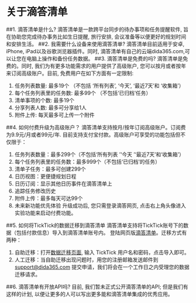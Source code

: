 # 关于滴答清单

##1.	滴答清单是什么?
滴答清单是一款跨平台同步的待办事项和任务提醒软件, 旨在协助您完成待办事务比如生日提醒, 旅行安排, 会议准备等以便更好的规划时间和安排生活。
##2.	我需要什么设备来使用滴答清单?
滴答清单目前适用于安卓, iPhone, iPad以及谷歌浏览器插件。同时, 滴答清单有自己的云端dida365.com,可以让您在电脑上操作和备份任务数据。
##3.	滴答清单是免费的吗?
滴答清单是免费的。同时, 我们为有更多功能需求的用户提供了高级账户, 您可以按月或者按年来订阅高级账户。目前, 免费用户在如下方面有一定限制:
1.	任务列表数量: 最多19个 （不包括 ‘所有列表’, ‘今天’, ‘最近7天’和 ‘收集箱’）
2.	每个任务列表里的任务数: 最多99个 （不包括‘已归档’任务）
3.	清单事项的个数: 最多19个
4.	分享列表人数: 最多可分享给1人
5.	附件上传: 每天最多可上传一个附件


##4.	如何付费升级为高级账户？
滴答清单支持按月/按年订阅高级账户。订阅费为9.9元/月或者99元/年. 目前支持支付宝付款。高级账户可享受的功能包括但不仅限于：
1. 任务列表数量：最多299个（不包括‘所有列表 ’‘今天 ’‘最近7天’和‘收集箱’）
2. 每个任务列表里的任务数：最多999个（不包括‘已归档’的任务）
3. 清单子任务：最多可创建299个
4. 日历视图：更便捷规划日程
5. 日历订阅：显示其他日历事件在滴答清单上
6. 追踪任务修改历史
7. 附件上传：最多每天可达99个
8. 未来新功能优先体验
升级成功后, 您只需登录滴答网页, 点击右上角头像进入实验功能来启动付费功能。


##5.	如何将TickTick的数据迁移到滴答清单
滴答清单支持将TickTick账号下的数据（包括付款信息）导入到滴答清单账号内。
登陆网页版[滴答清单](http://www.dida365.com/)。迁移方式有两种：
1. 自助迁移：打开[数据迁移页面](http://dida365.com/import/#ticktick), 输入 TickTick 用户名和密码，点击导入即可。
2. 人工迁移：当自助迁移出现问题时，用您的注册邮箱发送邮件到 support@dida365.com 提交申请，我们将会在一个工作日之内受理您的数据迁移请求。

##6.	滴答清单有开放API吗?
目前, 我们暂未正式公开滴答清单的API; 但是我们有这样的计划, 以便让更多的人可以写出更多能和滴答清单集成的优秀应用。
